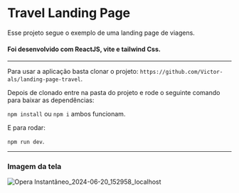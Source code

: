 # Travel Landing Page

Esse projeto segue o exemplo de uma landing page de viagens.

#### Foi desenvolvido com ReactJS, vite e tailwind Css.

---

Para usar a aplicação basta clonar o projeto: `https://github.com/Victor-als/landing-page-travel`.

Depois de clonado entre na pasta do projeto e rode o seguinte comando para baixar as dependências:

`npm install` ou `npm i` ambos funcionam.

E para rodar: 

`npm run dev`.

---

### Imagem da tela
![Opera Instantâneo_2024-06-20_152958_localhost](https://github.com/Victor-als/ignite-feed/assets/66024677/c4c61bb8-fb12-4d69-bd28-2a70e1cdc635)

